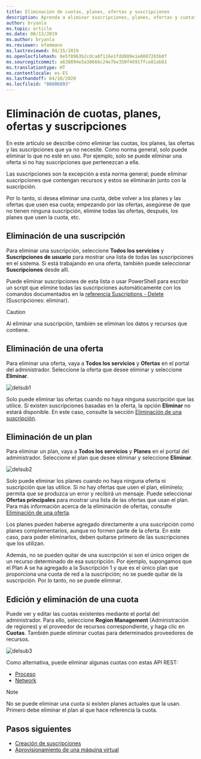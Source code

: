 ```yaml
---
title: Eliminación de cuotas, planes, ofertas y suscripciones
description: Aprenda a eliminar suscripciones, planes, ofertas y cuotas de Azure Stack Hub.
author: bryanla
ms.topic: article
ms.date: 08/13/2019
ms.author: bryanla
ms.reviewer: efemmano
ms.lastreviewed: 04/25/2019
ms.openlocfilehash: 0e5f8963b2cdca8f116e1fdd889e1e8087265b0f
ms.sourcegitcommit: a630894e5a38666c24e7be350f4691ffce81ab81
ms.translationtype: HT
ms.contentlocale: es-ES
ms.lasthandoff: 04/16/2020
ms.locfileid: "80806893"
---
```

# <a name="delete-quotas-plans-offers-and-subscriptions"></a>Eliminación de cuotas, planes, ofertas y suscripciones

En este artículo se describe cómo eliminar las cuotas, los planes, las ofertas y las suscripciones que ya no necesite. Como norma general, solo puede eliminar lo que no esté en uso. Por ejemplo, solo se puede eliminar una oferta si no hay suscripciones que pertenezcan a ella.

Las suscripciones son la excepción a esta norma general; puede eliminar suscripciones que contengan recursos y estos se eliminarán junto con la suscripción.

Por lo tanto, si desea eliminar una cuota, debe volver a los planes y las ofertas que usen esa cuota; empezando por las ofertas, asegúrese de que no tienen ninguna suscripción, elimine todas las ofertas, después, los planes que usen la cuota, etc.

## <a name="delete-a-subscription"></a>Eliminación de una suscripción

Para eliminar una suscripción, seleccione **Todos los servicios** y **Suscripciones de usuario** para mostrar una lista de todas las suscripciones en el sistema. Si está trabajando en una oferta, también puede seleccionar **Suscripciones** desde allí.

Puede eliminar suscripciones de esta lista o usar PowerShell para escribir un script que elimine todas las suscripciones automáticamente con los comandos documentados en la [referencia Suscriptions - Delete](/rest/api/azurestack/subscriptions/delete) (Suscripciones: eliminar).

> [!CAUTION]
> Al eliminar una suscripción, también se eliminan los datos y recursos que contiene.

## <a name="delete-an-offer"></a>Eliminación de una oferta

Para eliminar una oferta, vaya a **Todos los servicios** y **Ofertas** en el portal del administrador. Seleccione la oferta que desee eliminar y seleccione **Eliminar**.

![delsub1](media/azure-stack-delete-offer/delsub1.png)

Solo puede eliminar las ofertas cuando no haya ninguna suscripción que las utilice. Si existen suscripciones basadas en la oferta, la opción **Eliminar** no estará disponible. En este caso, consulte la sección [Eliminación de una suscripción](#delete-a-subscription).

## <a name="delete-a-plan"></a>Eliminación de un plan

Para eliminar un plan, vaya a **Todos los servicios** y **Planes** en el portal del administrador. Seleccione el plan que desee eliminar y seleccione **Eliminar**.

![delsub2](media/azure-stack-delete-offer/delsub2.png)

Solo puede eliminar los planes cuando no haya ninguna oferta ni suscripción que las utilice. Si no hay ofertas que usen el plan, elimínelo; permita que se produzca un error y recibirá un mensaje. Puede seleccionar **Ofertas principales** para mostrar una lista de las ofertas que usan el plan. Para más información acerca de la eliminación de ofertas, consulte [Eliminación de una oferta](#delete-an-offer).

Los planes pueden haberse agregado directamente a una suscripción como planes complementarios, aunque no formen parte de la oferta. En este caso, para poder eliminarlos, deben quitarse primero de las suscripciones que los utilizan.

Además, no se pueden quitar de una suscripción si son el único origen de un recurso determinado de esa suscripción. Por ejemplo, supongamos que el Plan A se ha agregado a la Suscripción 1 y que es el único plan que proporciona una cuota de red a la suscripción; no se puede quitar de la suscripción. Por lo tanto, no se puede eliminar.

## <a name="edit-and-delete-a-quota"></a>Edición y eliminación de una cuota

Puede ver y editar las cuotas existentes mediante el portal del administrador. Para ello, seleccione **Region Management** (Administración de regiones) y el proveedor de recursos correspondiente, y haga clic en **Cuotas**. También puede eliminar cuotas para determinados proveedores de recursos.

![delsub3](media/azure-stack-delete-offer/delsub3.png)

Como alternativa, puede eliminar algunas cuotas con estas API REST:

- [Proceso](/rest/api/azurestack/quotas%20(compute)/delete)
- [Network](/rest/api/azurestack/quotas%20(network)/delete)

> [!NOTE]
> No se puede eliminar una cuota si existen planes actuales que la usan. Primero debe eliminar el plan al que hace referencia la cuota.

## <a name="next-steps"></a>Pasos siguientes

- [Creación de suscripciones](azure-stack-subscribe-plan-provision-vm.md)
- [Aprovisionamiento de una máquina virtual](../user/azure-stack-create-vm-template.md)